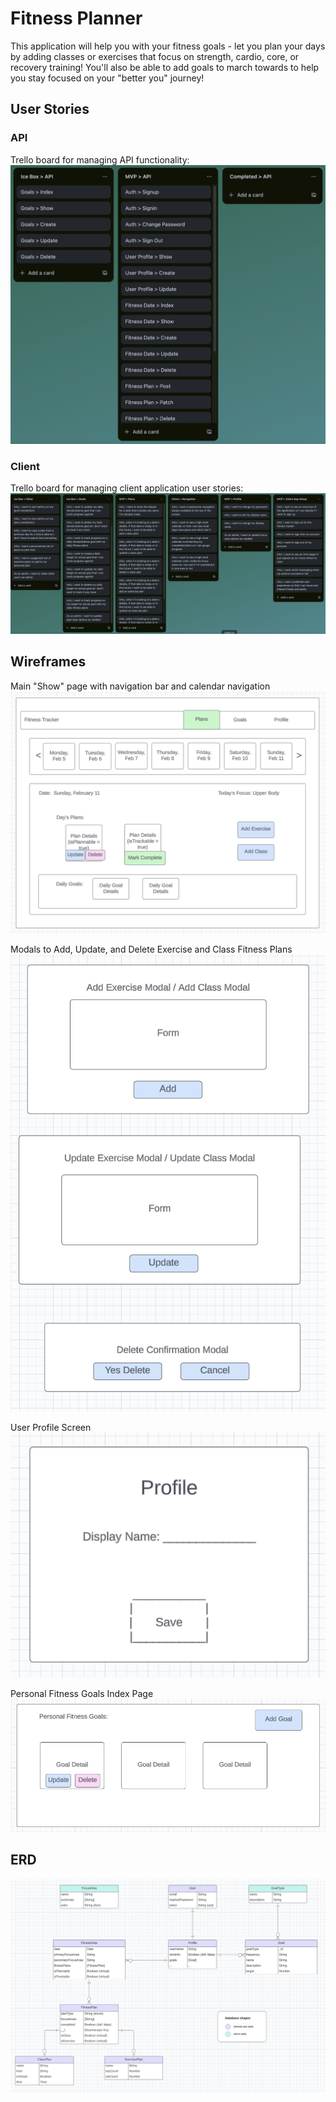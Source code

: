 # Fitness Planner

This application will help you with your fitness goals - let you plan your days by adding classes or exercises that focus on strength, cardio, core, or recovery training!  You'll also be able to add goals to march towards to help you stay focused on your "better you" journey!

## User Stories

### API

Trello board for managing API functionality:
![API Trello Board](./images/us_api.png)

### Client

Trello board for managing client application user stories:
![Client Trello Board](./images/us_client.png)

## Wireframes

Main "Show" page with navigation bar and calendar navigation
![Main Show Page](./images/wf_mainshow.png)

Modals to Add, Update, and Delete Exercise and Class Fitness Plans
![Modals for CUD Fitness Plans](./images/wf_fitnessPlanCUD.png)

User Profile Screen
![User Profile](./images/wf_userprofile.png)

Personal Fitness Goals Index Page
![Personal Goals Index](./images/wf_personalGoalsIndex.png)

## ERD

![ERD](./images/erd.png)